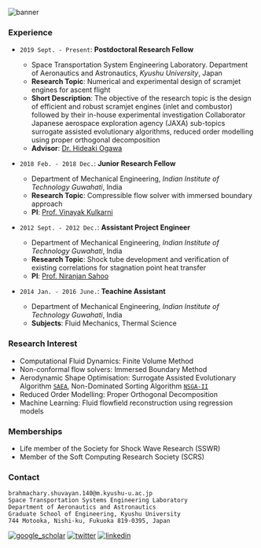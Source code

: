 ![banner](https://user-images.githubusercontent.com/34644464/72253356-60919700-3627-11ea-9537-e5819c77f373.jpg)

### Experience

- `2019 Sept. - Present`: **Postdoctoral Research Fellow**
   - Space Transportation System Engineering Laboratory. Department of Aeronautics and Astronautics, _Kyushu University_, Japan
   - **Research Topic**: Numerical and experimental design of scramjet engines for ascent flight
   - **Short Description**: The objective of the research topic is the design of efficient and robust scramjet engines (inlet and
   combustor) followed by their in-house experimental investigation Collaborator Japanese aerospace exploration agency (JAXA) sub-topics
   surrogate assisted evolutionary algorithms, reduced order modelling using proper orthogonal decomposition
   - **Advisor**: [Dr. Hideaki Ogawa](http://aero.kyushu-u.ac.jp/stsel/about.html)
   
- `2018 Feb. - 2018 Dec.`: **Junior Research Fellow**
   - Department of Mechanical Engineering, _Indian Institute of Technology Guwahati_, India
   - **Research Topic**: Compressible flow solver with immersed boundary approach
   - **PI**: [Prof. Vinayak Kulkarni](https://sites.google.com/site/kulksaero/)

- `2012 Sept. - 2012 Dec.`: **Assistant Project Engineer**
   - Department of Mechanical Engineering, _Indian Institute of Technology Guwahati_, India
   - **Research Topic**: Shock tube development and verification of existing correlations for stagnation point heat transfer
   - **PI**: [Prof. Niranjan Sahoo](https://iitg.irins.org/profile/128417)

- `2014 Jan. - 2016 June.`: **Teachine Assistant**
   - Department of Mechanical Engineering, _Indian Institute of Technology Guwahati_, India
   - **Subjects**: Fluid Mechanics, Thermal Science

### Research Interest

- Computational Fluid Dynamics: Finite Volume Method 
- Non-conformal flow solvers: Immersed Boundary Method
- Aerodynamic Shape Optimisation: Surrogate Assisted Evolutionary Algorithm [`SAEA`](http://www.mdolab.net/research_resources.html), Non-Dominated Sorting Algorithm  [`NSGA-II`](https://www.iitk.ac.in/kangal/codes.shtml)
- Reduced Order Modelling: Proper Orthogonal Decomposition
- Machine Learning: Fluid flowfield reconstruction using regression models

### Memberships

- Life member of the Society for Shock Wave Research (SSWR)
- Member of the Soft Computing Research Society (SCRS)

### Contact
`brahmachary.shuvayan.140@m.kyushu-u.ac.jp`<br/>
`Space Transportation Systems Engineering Laboratory`<br/>
`Department of Aeronautics and Astronautics`<br/>
`Graduate School of Engineering, Kyushu University`<br/>
`744 Motooka, Nishi-ku, Fukuoka 819-0395, Japan`<br/>

[![google_scholar](https://user-images.githubusercontent.com/34644464/108090987-945aae00-70be-11eb-961c-bcb87e9be50d.png)](https://scholar.google.co.in/citations?user=bPpIoyUAAAAJ&hl=en)
[![twitter](https://user-images.githubusercontent.com/34644464/108089295-c8cd6a80-70bc-11eb-8805-7996c9b44c93.png)](https://twitter.com/b_shuvayan)
[![linkedin](https://user-images.githubusercontent.com/34644464/108090165-ab4cd080-70bd-11eb-881d-c0db7215445e.png)](https://www.linkedin.com/in/shuvayan-brahmachary/)


